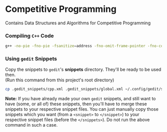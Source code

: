 # Competitive Programming
Contains Data Structures and Algorithms for Competitive Programming

### Compiling ```C++``` Code

```bash
g++ -no-pie -fno-pie -fsanitize=address -fno-omit-frame-pointer -fno-common -Wall -Wextra -Wpedantic -g -pthread -D LOCAL -O3 -std=c++20 -o A A.cpp
```

### Using ```gedit``` Snippets

Copy the snippets to ```gedit```'s **snippets** directory. They'll be ready to be used then.  
(Run this command from this project's root directory)

```bash
cp .gedit_snippets/cpp.xml .gedit_snippets/global.xml ~/.config/gedit/snippets/
```

**Note:** If you have already made your own ```gedit``` snippets, and still want to have (some, or all of) these snippets, then you'll have to merge these snippets to your respective snippet files. You can just manually copy those snippets which you want (from a ```<snippet>``` to ```</snippet>```) to your respective snippet files (before the ```</snippets>```). Do not run the above command in such a case.
